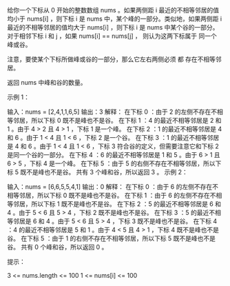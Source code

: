 给你一个下标从 0 开始的整数数组 nums 。如果两侧距 i 最近的不相等邻居的值均小于 nums[i] ，则下标 i 是 nums 中，某个峰的一部分。类似地，如果两侧距 i 最近的不相等邻居的值均大于 nums[i] ，则下标 i 是 nums 中某个谷的一部分。对于相邻下标 i 和 j ，如果 nums[i] == nums[j] ， 则认为这两下标属于 同一个 峰或谷。

注意，要使某个下标所做峰或谷的一部分，那么它左右两侧必须 都 存在不相等邻居。

返回 nums 中峰和谷的数量。

 

示例 1：

输入：nums = [2,4,1,1,6,5]
输出：3
解释：
在下标 0 ：由于 2 的左侧不存在不相等邻居，所以下标 0 既不是峰也不是谷。
在下标 1 ：4 的最近不相等邻居是 2 和 1 。由于 4 > 2 且 4 > 1 ，下标 1 是一个峰。
在下标 2 ：1 的最近不相等邻居是 4 和 6 。由于 1 < 4 且 1 < 6 ，下标 2 是一个谷。
在下标 3 ：1 的最近不相等邻居是 4 和 6 。由于 1 < 4 且 1 < 6 ，下标 3 符合谷的定义，但需要注意它和下标 2 是同一个谷的一部分。
在下标 4 ：6 的最近不相等邻居是 1 和 5 。由于 6 > 1 且 6 > 5 ，下标 4 是一个峰。
在下标 5 ：由于 5 的右侧不存在不相等邻居，所以下标 5 既不是峰也不是谷。
共有 3 个峰和谷，所以返回 3 。
示例 2：

输入：nums = [6,6,5,5,4,1]
输出：0
解释：
在下标 0 ：由于 6 的左侧不存在不相等邻居，所以下标 0 既不是峰也不是谷。
在下标 1 ：由于 6 的左侧不存在不相等邻居，所以下标 1 既不是峰也不是谷。
在下标 2 ：5 的最近不相等邻居是 6 和 4 。由于 5 < 6 且 5 > 4 ，下标 2 既不是峰也不是谷。
在下标 3 ：5 的最近不相等邻居是 6 和 4 。由于 5 < 6 且 5 > 4 ，下标 3 既不是峰也不是谷。
在下标 4 ：4 的最近不相等邻居是 5 和 1 。由于 4 < 5 且 4 > 1 ，下标 4 既不是峰也不是谷。
在下标 5 ：由于 1 的右侧不存在不相等邻居，所以下标 5 既不是峰也不是谷。
共有 0 个峰和谷，所以返回 0 。
 

提示：

3 <= nums.length <= 100
1 <= nums[i] <= 100